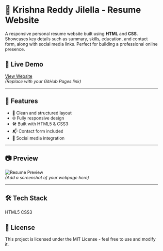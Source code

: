 # 💼 Krishna Reddy Jilella - Resume Website

A responsive personal resume website built using **HTML** and **CSS**. Showcases key details such as summary, skills, education, and contact form, along with social media links. Perfect for building a professional online presence.

## 🔗 Live Demo
[View Website](https://yourusername.github.io/your-repo-name/)  
*(Replace with your GitHub Pages link)*

---

## 🚀 Features

- 📄 Clean and structured layout
- 🌐 Fully responsive design
- 🛠️ Built with HTML5 & CSS3
- 📬 Contact form included
- 🔗 Social media integration

---

## 📷 Preview

![Resume Preview](screenshot.png)  
*(Add a screenshot of your webpage here)*

---

## 🛠 Tech Stack
HTML5
CSS3

## 📄 License
This project is licensed under the MIT License - feel free to use and modify it.

